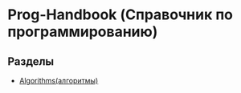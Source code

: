 # Prog-Handbook (Справочник по программированию)

## Разделы

* [Algorithms(алгоритмы)](algorithms/)